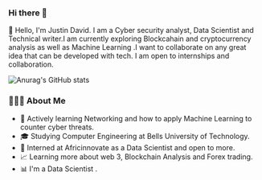 ### Hi there 👋
👋 Hello, I'm Justin David. I am a Cyber security analyst, Data Scientist and Technical writer.I am currently exploring Blockcahain and cryptocurrency 
analysis as well as Machine Learning .I want to collaborate on any great idea that can be developed with tech. I am open to internships and collaboration.

![Anurag's GitHub stats](https://github-readme-stats.vercel.app/api?username=justinthedataboy&show_icons=true)

### 👨🏻‍💻  About Me
* 🤔   Actively learning Networking and how to apply Machine Learning to counter cyber threats.
* 🎓   Studying Computer Engineering at Bells University of Technology.
* 💼   Interned at Africinnovate as a Data Scientist and open to more.
* 📈   Learning more about web 3, Blockchain Analysis and Forex trading.
* 📊   I'm a Data Scientist .

<!--
Here are some ideas to get you started:

- 🔭 I’m currently working on ...
- 🌱 I’m currently learning ...
- 👯 I’m looking to collaborate on ...
- 🤔 I’m looking for help with ...
- 💬 Ask me about ...
- 📫 How to reach me: ...
- 😄 Pronouns: ...
- ⚡ Fun fact: ...
-->
